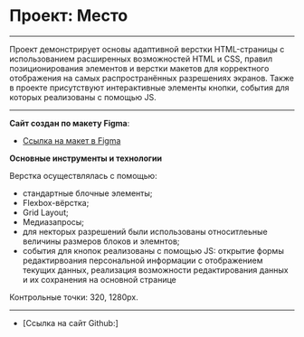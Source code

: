 # Проект: Место
____
Проект демонстрирует основы адаптивной верстки HTML-страницы с использованием расширенных возможностей HTML и CSS, правил позиционирования элементов и верстки макетов для корректного отображения на самых распространённых разрешениях экранов. Также в проекте присутствуют интерактивные элементы кнопки, события для которых реализованы с помощью JS.
____

__Сайт создан по макету Figma__:
* [Ссылка на макет в Figma](https://www.figma.com/file/2cn9N9jSkmxD84oJik7xL7/JavaScript.-Sprint-4?node-id=0%3A1)

__Основные инструменты и технологии__

Верстка осуществлялась с помощью:
- стандартные блочные элементы;
- Flexbox-вёрстка;
- Grid Layout;
- Медиазапросы;
- для некторых разрешений были использованы относитлеьные величины размеров блоков и элемнтов;
- события для кнопок реализованы с помощью JS: открытие формы редактирвоания персональной информации с отображением текущих данных, реализация возможности редактирования данных и их сохранения на основной странице

Контрольные точки: 320, 1280px.

____
* [Ссылка на сайт Github:]